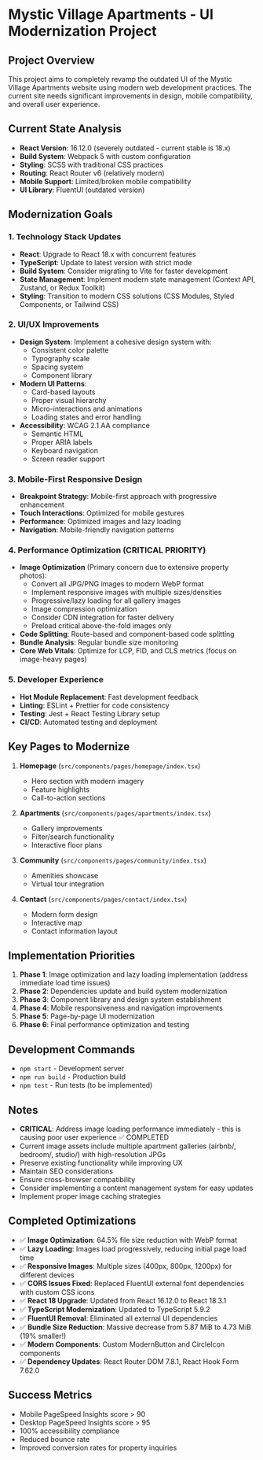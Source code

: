 # Mystic Village Apartments - UI Modernization Project

## Project Overview
This project aims to completely revamp the outdated UI of the Mystic Village Apartments website using modern web development practices. The current site needs significant improvements in design, mobile compatibility, and overall user experience.

## Current State Analysis
- **React Version**: 16.12.0 (severely outdated - current stable is 18.x)
- **Build System**: Webpack 5 with custom configuration
- **Styling**: SCSS with traditional CSS practices
- **Routing**: React Router v6 (relatively modern)
- **Mobile Support**: Limited/broken mobile compatibility
- **UI Library**: FluentUI (outdated version)

## Modernization Goals

### 1. Technology Stack Updates
- **React**: Upgrade to React 18.x with concurrent features
- **TypeScript**: Update to latest version with strict mode
- **Build System**: Consider migrating to Vite for faster development
- **State Management**: Implement modern state management (Context API, Zustand, or Redux Toolkit)
- **Styling**: Transition to modern CSS solutions (CSS Modules, Styled Components, or Tailwind CSS)

### 2. UI/UX Improvements
- **Design System**: Implement a cohesive design system with:
  - Consistent color palette
  - Typography scale
  - Spacing system
  - Component library
- **Modern UI Patterns**: 
  - Card-based layouts
  - Proper visual hierarchy
  - Micro-interactions and animations
  - Loading states and error handling
- **Accessibility**: WCAG 2.1 AA compliance
  - Semantic HTML
  - Proper ARIA labels
  - Keyboard navigation
  - Screen reader support

### 3. Mobile-First Responsive Design
- **Breakpoint Strategy**: Mobile-first approach with progressive enhancement
- **Touch Interactions**: Optimized for mobile gestures
- **Performance**: Optimized images and lazy loading
- **Navigation**: Mobile-friendly navigation patterns

### 4. Performance Optimization (CRITICAL PRIORITY)
- **Image Optimization** (Primary concern due to extensive property photos):
  - Convert all JPG/PNG images to modern WebP format
  - Implement responsive images with multiple sizes/densities
  - Progressive/lazy loading for all gallery images
  - Image compression optimization
  - Consider CDN integration for faster delivery
  - Preload critical above-the-fold images only
- **Code Splitting**: Route-based and component-based code splitting
- **Bundle Analysis**: Regular bundle size monitoring
- **Core Web Vitals**: Optimize for LCP, FID, and CLS metrics (focus on image-heavy pages)

### 5. Developer Experience
- **Hot Module Replacement**: Fast development feedback
- **Linting**: ESLint + Prettier for code consistency
- **Testing**: Jest + React Testing Library setup
- **CI/CD**: Automated testing and deployment

## Key Pages to Modernize
1. **Homepage** (`src/components/pages/homepage/index.tsx`)
   - Hero section with modern imagery
   - Feature highlights
   - Call-to-action sections

2. **Apartments** (`src/components/pages/apartments/index.tsx`)
   - Gallery improvements
   - Filter/search functionality
   - Interactive floor plans

3. **Community** (`src/components/pages/community/index.tsx`)
   - Amenities showcase
   - Virtual tour integration

4. **Contact** (`src/components/pages/contact/index.tsx`)
   - Modern form design
   - Interactive map
   - Contact information layout

## Implementation Priorities
1. **Phase 1**: Image optimization and lazy loading implementation (address immediate load time issues)
2. **Phase 2**: Dependencies update and build system modernization
3. **Phase 3**: Component library and design system establishment
4. **Phase 4**: Mobile responsiveness and navigation improvements
5. **Phase 5**: Page-by-page UI modernization
6. **Phase 6**: Final performance optimization and testing

## Development Commands
- `npm start` - Development server
- `npm run build` - Production build
- `npm test` - Run tests (to be implemented)

## Notes
- **CRITICAL**: Address image loading performance immediately - this is causing poor user experience ✅ COMPLETED
- Current image assets include multiple apartment galleries (airbnb/, bedroom/, studio/) with high-resolution JPGs
- Preserve existing functionality while improving UX
- Maintain SEO considerations
- Ensure cross-browser compatibility
- Consider implementing a content management system for easy updates
- Implement proper image caching strategies

## Completed Optimizations
- ✅ **Image Optimization**: 64.5% file size reduction with WebP format
- ✅ **Lazy Loading**: Images load progressively, reducing initial page load time
- ✅ **Responsive Images**: Multiple sizes (400px, 800px, 1200px) for different devices
- ✅ **CORS Issues Fixed**: Replaced FluentUI external font dependencies with custom CSS icons
- ✅ **React 18 Upgrade**: Updated from React 16.12.0 to React 18.3.1
- ✅ **TypeScript Modernization**: Updated to TypeScript 5.9.2
- ✅ **FluentUI Removal**: Eliminated all external UI dependencies
- ✅ **Bundle Size Reduction**: Massive decrease from 5.87 MiB to 4.73 MiB (19% smaller!)
- ✅ **Modern Components**: Custom ModernButton and CircleIcon components
- ✅ **Dependency Updates**: React Router DOM 7.8.1, React Hook Form 7.62.0

## Success Metrics
- Mobile PageSpeed Insights score > 90
- Desktop PageSpeed Insights score > 95
- 100% accessibility compliance
- Reduced bounce rate
- Improved conversion rates for property inquiries